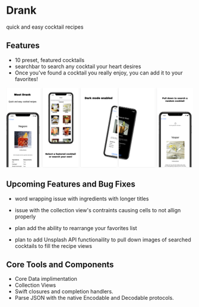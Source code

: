 

#  Drank
quick and easy cocktail recipes

## Features
- 10 preset, featured cocktails 
- searchbar to search any cocktail your heart desires
- Once you've found a cocktail you really enjoy, you can add it to your favorites!

![Screenshots](Screenshot.png)

## Upcoming Features and Bug Fixes
- word wrapping issue with ingredients with longer titles
- issue with the collection view's contraints causing cells to not allign properly

- plan add the ability to rearrange your favorites list
- plan to add Unsplash API functionaility to pull down images of searched cocktails to fill the recipe views


## Core Tools and Components

* Core Data implimentation
* Collection Views
* Swift closures and completion handlers.
* Parse JSON with the native Encodable and Decodable protocols. 



